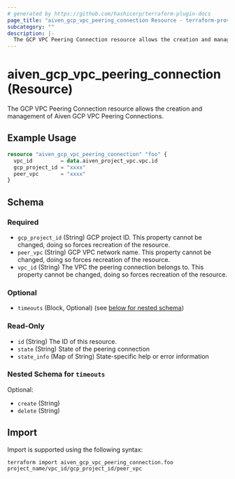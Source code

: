```yaml
---
# generated by https://github.com/hashicorp/terraform-plugin-docs
page_title: "aiven_gcp_vpc_peering_connection Resource - terraform-provider-aiven"
subcategory: ""
description: |-
  The GCP VPC Peering Connection resource allows the creation and management of Aiven GCP VPC Peering Connections.
---
```


# aiven_gcp_vpc_peering_connection (Resource)

The GCP VPC Peering Connection resource allows the creation and management of Aiven GCP VPC Peering Connections.

## Example Usage

```terraform
resource "aiven_gcp_vpc_peering_connection" "foo" {
  vpc_id         = data.aiven_project_vpc.vpc.id
  gcp_project_id = "xxxx"
  peer_vpc       = "xxxx"
}
```

<!-- schema generated by tfplugindocs -->
## Schema

### Required

- `gcp_project_id` (String) GCP project ID. This property cannot be changed, doing so forces recreation of the resource.
- `peer_vpc` (String) GCP VPC network name. This property cannot be changed, doing so forces recreation of the resource.
- `vpc_id` (String) The VPC the peering connection belongs to. This property cannot be changed, doing so forces recreation of the resource.

### Optional

- `timeouts` (Block, Optional) (see [below for nested schema](#nestedblock--timeouts))

### Read-Only

- `id` (String) The ID of this resource.
- `state` (String) State of the peering connection
- `state_info` (Map of String) State-specific help or error information

<a id="nestedblock--timeouts"></a>
### Nested Schema for `timeouts`

Optional:

- `create` (String)
- `delete` (String)

## Import

Import is supported using the following syntax:

```shell
terraform import aiven_gcp_vpc_peering_connection.foo project_name/vpc_id/gcp_project_id/peer_vpc
```
